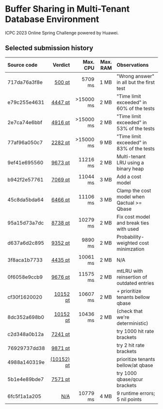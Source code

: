 # Buffer Sharing in Multi-Tenant Database Environment

ICPC 2023 Online Spring Challenge powered by Huawei.

## Selected submission history

| Source code | Verdict | Max. CPU | Max. RAM | Observations |
|:--- | ---:| ---:| ---:|:--- |
| 717da76a3f8e |    [500 pt][202281228] |  5709 ms | 1 MB | "Wrong answer" in all but the first test |
| e79c255e4631 |   [4447 pt][202299987] |>15000 ms | 2 MB | "Time limit exceeded" in 60% of the tests |
| 2e7ca74e6bbf |   [4916 pt][202302355] |>15000 ms | 2 MB | "Time limit exceeded" in 53% of the tests |
| 77af96a050c7 |   [2282 pt][202306609] |>15000 ms | 9 MB | "Time limit exceeded" in 83% of the tests |
| 9ef41e695560 |   [9673 pt][202337971] | 11216 ms | 2 MB | Multi-tenant LRU using a binary heap |
| b942f2e57761 |   [7069 pt][202340052] | 11044 ms | 3 MB | Add a cost model |
| 45c8da5bda64 |   [6466 pt][202343314] | 11106 ms | 3 MB | Clamp the cost model when Qactual >= Qbase |
| 95a15d73a7dc |   [8738 pt][202349459] | 10279 ms | 2 MB | Fix cost model and break ties with used |
| d637a6d2c895 |   [9352 pt][202352504] |  9890 ms | 2 MB | Probability-weighted cost minimzation |
| 3f8aca1b7733 |   [4435 pt][202404464] | 10061 ms | 2 MB | N/A |
| 0f6058e9ccb9 |   [9676 pt][202420355] | 11575 ms | 2 MB | mtLRU with reinsertion of outdated entries |
| cf30f1620020 |  [10152 pt][202442633] | 10607 ms | 2 MB | + prioritize tenants bellow qbase |
| 8dc352a698b0 |  [10152 pt][202443198] | 10436 ms | 2 MB | (check that we're deterministic) |
| c2d348a0b12a |   [7241 pt][202444079] ||| try 1000 hit rate brackets |
| 76929737dd38 |   [9871 pt][202444509] ||| try 2 hit rate brackets |
| 4988a140319e |[(10152) pt][202495737] ||| prioritize tenants bellow/at qbase |
| 5b1e4e89bde7 |   [7571 pt][202496657] ||| try 1000 qbase/qcur brackets |
| 6fc5f1a1a205 |       [N/A][203135317] | 10779 ms | 4 MB | 9 runtime errors; 5 nil points |

[203135317]: #
[202496657]: #
[202495737]: #
[202444509]: #
[202444079]: #
[202443198]: https://codeforces.com/contest/1813/submission/202443198
[202442633]: https://codeforces.com/contest/1813/submission/202442633
[202420355]: https://codeforces.com/contest/1813/submission/202420355
[202404464]: https://codeforces.com/contest/1813/submission/202404464
[202352504]: https://codeforces.com/contest/1813/submission/202352504
[202349459]: https://codeforces.com/contest/1813/submission/202349459
[202343314]: https://codeforces.com/contest/1813/submission/202343314
[202340052]: https://codeforces.com/contest/1813/submission/202340052
[202337971]: https://codeforces.com/contest/1813/submission/202337971
[202306609]: https://codeforces.com/contest/1813/submission/202306609
[202302355]: https://codeforces.com/contest/1813/submission/202302355
[202299987]: https://codeforces.com/contest/1813/submission/202299987
[202281228]: https://codeforces.com/contest/1813/submission/202281228
